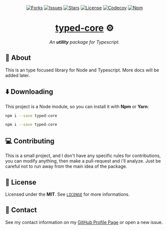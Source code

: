 <p align="center">
  <a href="https://github.com/ArthurFiorette/typed-core/network/members"
    ><img
      src="https://img.shields.io/github/forks/ArthurFiorette/typed-core?logo=github&style=flat-square&label=Forks"
      target="_blank"
      alt="Forks"
  /></a>
  <a href="https://github.com/ArthurFiorette/typed-core/issues"
    ><img
      src="https://img.shields.io/github/issues/ArthurFiorette/typed-core?logo=github&style=flat-square&label=Issues"
      target="_blank"
      alt="Issues"
  /></a>
  <a href="https://github.com/ArthurFiorette/typed-core/stargazers"
    ><img
      src="https://img.shields.io/github/stars/ArthurFiorette/typed-core?logo=github&style=flat-square&label=Stars"
      target="_blank"
      alt="Stars"
  /></a>
  <a href="https://github.com/ArthurFiorette/typed-core/blob/main/LICENSE"
    ><img
      src="https://img.shields.io/github/license/ArthurFiorette/typed-core?logo=github&style=flat-square&label=License"
      target="_blank"
      alt="License"
  /></a>
  <a href="https://codecov.io/gh/arthurfiorette/typed-core"
    ><img src="https://codecov.io/gh/arthurfiorette/typed-core/branch/main/graph/badge.svg" target="_blank" alt="Codecov"
  /></a>
  <a href="https://www.npmjs.com/package/typed-core"
    ><img
      src="https://img.shields.io/npm/v/typed-core?color=CB3837&logo=npm&style=flat-square&label=Npm"
      target="_blank"
      alt="Npm"
  /></a>
</p>

<h1 align="center">
  <strong><a href="https://github.com/ArthurFiorette/typed-core/" target="_blank">typed-core</a> ⚙</strong>
</h1>
<p align="center">
  <i>An <b>utility</b> package for Typescript.</i>
</p>

## 📖 About

This is an type focused library for Node and Typescript. More docs will be added later.

## ⬇️ Downloading

This project is a Node module, so you can install it with **Npm** or **Yarn**:

```sh
npm i --save typed-core
```

```sh
npm i --save typed-core
```

## 💻 Contributing

This is a small project, and I don't have any specific rules for contributions, you can modify
anything, then make a pull-request and i'll analyze. Just be careful not to run away from the main
idea of the package.

## 📃 License

Licensed under the **MIT**. See [`LICENSE`](LICENSE) for more informations.

## 📧 Contact

See my contact information on my [GitHub Profile Page](https://github.com/ArthurFiorette) or open a
new issue.
